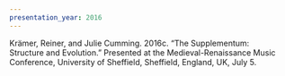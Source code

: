 ```yaml
---
presentation_year: 2016
---
```

Krämer, Reiner, and Julie Cumming. 2016c. “The Supplementum: Structure and Evolution.” Presented at the Medieval-Renaissance Music Conference, University of Sheffield, Sheffield, England, UK, July 5.
